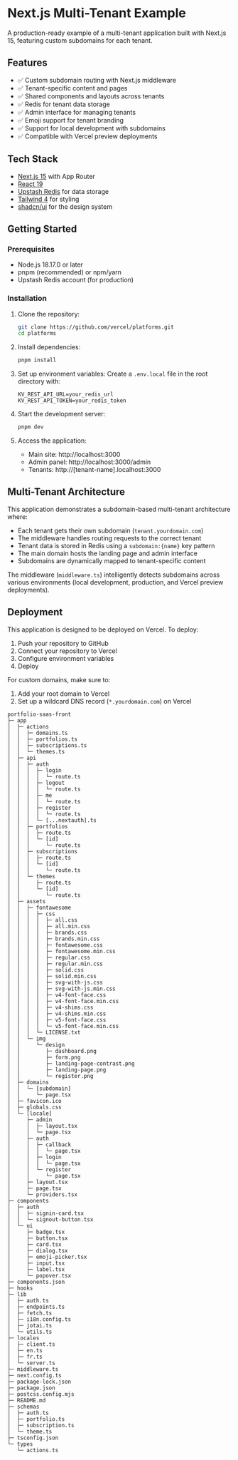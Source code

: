 # Next.js Multi-Tenant Example

A production-ready example of a multi-tenant application built with Next.js 15, featuring custom subdomains for each tenant.

## Features

- ✅ Custom subdomain routing with Next.js middleware
- ✅ Tenant-specific content and pages
- ✅ Shared components and layouts across tenants
- ✅ Redis for tenant data storage
- ✅ Admin interface for managing tenants
- ✅ Emoji support for tenant branding
- ✅ Support for local development with subdomains
- ✅ Compatible with Vercel preview deployments

## Tech Stack

- [Next.js 15](https://nextjs.org/) with App Router
- [React 19](https://react.dev/)
- [Upstash Redis](https://upstash.com/) for data storage
- [Tailwind 4](https://tailwindcss.com/) for styling
- [shadcn/ui](https://ui.shadcn.com/) for the design system

## Getting Started

### Prerequisites

- Node.js 18.17.0 or later
- pnpm (recommended) or npm/yarn
- Upstash Redis account (for production)

### Installation

1. Clone the repository:

   ```bash
   git clone https://github.com/vercel/platforms.git
   cd platforms
   ```

2. Install dependencies:

   ```bash
   pnpm install
   ```

3. Set up environment variables:
   Create a `.env.local` file in the root directory with:

   ```
   KV_REST_API_URL=your_redis_url
   KV_REST_API_TOKEN=your_redis_token
   ```

4. Start the development server:

   ```bash
   pnpm dev
   ```

5. Access the application:
   - Main site: http://localhost:3000
   - Admin panel: http://localhost:3000/admin
   - Tenants: http://[tenant-name].localhost:3000

## Multi-Tenant Architecture

This application demonstrates a subdomain-based multi-tenant architecture where:

- Each tenant gets their own subdomain (`tenant.yourdomain.com`)
- The middleware handles routing requests to the correct tenant
- Tenant data is stored in Redis using a `subdomain:{name}` key pattern
- The main domain hosts the landing page and admin interface
- Subdomains are dynamically mapped to tenant-specific content

The middleware (`middleware.ts`) intelligently detects subdomains across various environments (local development, production, and Vercel preview deployments).

## Deployment

This application is designed to be deployed on Vercel. To deploy:

1. Push your repository to GitHub
2. Connect your repository to Vercel
3. Configure environment variables
4. Deploy

For custom domains, make sure to:

1. Add your root domain to Vercel
2. Set up a wildcard DNS record (`*.yourdomain.com`) on Vercel

```
portfolio-saas-front
├─ app
│  ├─ actions
│  │  ├─ domains.ts
│  │  ├─ portfolios.ts
│  │  ├─ subscriptions.ts
│  │  └─ themes.ts
│  ├─ api
│  │  ├─ auth
│  │  │  ├─ login
│  │  │  │  └─ route.ts
│  │  │  ├─ logout
│  │  │  │  └─ route.ts
│  │  │  ├─ me
│  │  │  │  └─ route.ts
│  │  │  ├─ register
│  │  │  │  └─ route.ts
│  │  │  └─ [...nextauth].ts
│  │  ├─ portfolios
│  │  │  ├─ route.ts
│  │  │  └─ [id]
│  │  │     └─ route.ts
│  │  ├─ subscriptions
│  │  │  ├─ route.ts
│  │  │  └─ [id]
│  │  │     └─ route.ts
│  │  └─ themes
│  │     ├─ route.ts
│  │     └─ [id]
│  │        └─ route.ts
│  ├─ assets
│  │  ├─ fontawesome
│  │  │  ├─ css
│  │  │  │  ├─ all.css
│  │  │  │  ├─ all.min.css
│  │  │  │  ├─ brands.css
│  │  │  │  ├─ brands.min.css
│  │  │  │  ├─ fontawesome.css
│  │  │  │  ├─ fontawesome.min.css
│  │  │  │  ├─ regular.css
│  │  │  │  ├─ regular.min.css
│  │  │  │  ├─ solid.css
│  │  │  │  ├─ solid.min.css
│  │  │  │  ├─ svg-with-js.css
│  │  │  │  ├─ svg-with-js.min.css
│  │  │  │  ├─ v4-font-face.css
│  │  │  │  ├─ v4-font-face.min.css
│  │  │  │  ├─ v4-shims.css
│  │  │  │  ├─ v4-shims.min.css
│  │  │  │  ├─ v5-font-face.css
│  │  │  │  └─ v5-font-face.min.css
│  │  │  └─ LICENSE.txt
│  │  └─ img
│  │     └─ design
│  │        ├─ dashboard.png
│  │        ├─ form.png
│  │        ├─ landing-page-contrast.png
│  │        ├─ landing-page.png
│  │        └─ register.png
│  ├─ domains
│  │  └─ [subdomain]
│  │     └─ page.tsx
│  ├─ favicon.ico
│  ├─ globals.css
│  └─ [locale]
│     ├─ admin
│     │  ├─ layout.tsx
│     │  └─ page.tsx
│     ├─ auth
│     │  ├─ callback
│     │  │  └─ page.tsx
│     │  ├─ login
│     │  │  └─ page.tsx
│     │  └─ register
│     │     └─ page.tsx
│     ├─ layout.tsx
│     ├─ page.tsx
│     └─ providers.tsx
├─ components
│  ├─ auth
│  │  ├─ signin-card.tsx
│  │  └─ signout-button.tsx
│  └─ ui
│     ├─ badge.tsx
│     ├─ button.tsx
│     ├─ card.tsx
│     ├─ dialog.tsx
│     ├─ emoji-picker.tsx
│     ├─ input.tsx
│     ├─ label.tsx
│     └─ popover.tsx
├─ components.json
├─ hooks
├─ lib
│  ├─ auth.ts
│  ├─ endpoints.ts
│  ├─ fetch.ts
│  ├─ i18n.config.ts
│  ├─ jotai.ts
│  └─ utils.ts
├─ locales
│  ├─ client.ts
│  ├─ en.ts
│  ├─ fr.ts
│  └─ server.ts
├─ middleware.ts
├─ next.config.ts
├─ package-lock.json
├─ package.json
├─ postcss.config.mjs
├─ README.md
├─ schemas
│  ├─ auth.ts
│  ├─ portfolio.ts
│  ├─ subscription.ts
│  └─ theme.ts
├─ tsconfig.json
└─ types
   └─ actions.ts

```